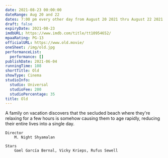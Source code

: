 ```yaml
---
date: 2021-08-23 00:00:00
dateRange: Aug 20 and 22
dates: 7:00 pm every other day from August 20 2021 thru August 22 2021
draft: false
expiryDate: 2021-08-23
imdbURL: https://www.imdb.com/title/tt10954652/
mpaaRating: PG-13
officialURL: https://www.old.movie/
oneSheet: /img/old.jpg
performanceList:
  performance: []
publishDate: 2021-06-04
runningTime: 108
shortTitle: Old
showType: Cinema
studioInfo:
  studio: Universal
  studioFee: 200
  studioPercentage: 35
title: Old
---
```


A family on vacation discovers that the secluded beach where they're relaxing for a few hours is somehow causing them to age rapidly, reducing their entire lives into a single day.

    Director
        M. Night Shyamalan

    Stars
        Gael García Bernal, Vicky Krieps, Rufus Sewell